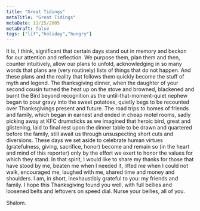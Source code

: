 ```yaml
---
title: "Great Tidings"
metaTitle: "Great Tidings"
metaDate: 11/25/2005
metaDraft: false
tags: ["lïf","holiday","hungry"]
---
```


It is, I think, significant that certain days stand out in memory and beckon for our attention and reflection. We purpose them, plan them and then, counter intuitively, allow our plans to unfold, acknowledging in so many words that plans are (very routinely) lists of things that do not happen. And these plans and the reality that follows them quickly become the stuff of myth and legend. The thanksgiving dinner, when the daughter of your second cousin turned the heat up on the stove and browned, blackened and burnt the Bird beyond recognition as the until-that-moment-quiet nephew began to pour gravy into the sweet potatoes, quietly begs to be recounted over Thanksgivings present and future. The road trips to homes of friends and family, which began in earnest and ended in cheap motel rooms, sadly picking away at KFC drumsticks as we imagined that heroic bird, great and glistening, laid to final rest upon the dinner table to be drawn and quartered before the family, still await us through unsuspecting short cuts and diversions. These days we set aside to celebrate human virtues (gratefulness, giving, sacrifice, honor) become and remain so (in the heart and mind of this reporter) only by the effort we exert to honor the values for which they stand. In that spirit, I would like to share my thanks for those that have stood by me, beaten me when I needed it, lifted me when I could not walk, encouraged me, laughed with me, shared time and money and shoulders. I am, in short, inexhaustibly grateful to you: my friends and family. I hope this Thanksgiving found you well, with full bellies and loosened belts and leftovers on speed dial. Nurse your bellies, all of you.  
  
Shalom.